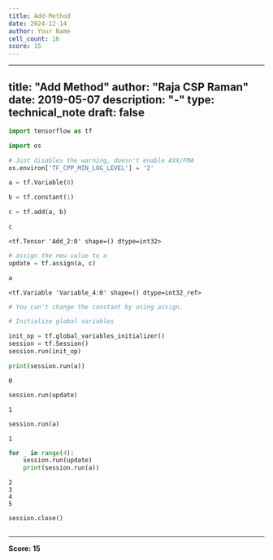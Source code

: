 ```yaml
---
title: Add-Method
date: 2024-12-14
author: Your Name
cell_count: 16
score: 15
---
```


---
title: "Add Method"
author: "Raja CSP Raman"
date: 2019-05-07
description: "-"
type: technical_note
draft: false
---

```python
import tensorflow as tf

import os

# Just disables the warning, doesn't enable AVX/FMA
os.environ['TF_CPP_MIN_LOG_LEVEL'] = '2'
```


```python
a = tf.Variable(0)
```


```python
b = tf.constant(1)
```


```python
c = tf.add(a, b)
```


```python
c
```




    <tf.Tensor 'Add_2:0' shape=() dtype=int32>




```python
# assign the new value to a
update = tf.assign(a, c)
```


```python
a
```




    <tf.Variable 'Variable_4:0' shape=() dtype=int32_ref>




```python
# You can't change the constant by using assign. 
```


```python
# Initialize global variables

init_op = tf.global_variables_initializer()
session = tf.Session()
session.run(init_op)
```


```python
print(session.run(a))
```

    0



```python
session.run(update)
```




    1




```python
session.run(a)
```




    1




```python
for _ in range(4):
    session.run(update)
    print(session.run(a))
```

    2
    3
    4
    5



```python
session.close()
```


```python

```


---
**Score: 15**